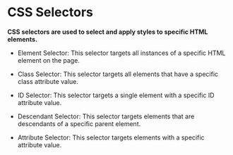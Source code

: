 # CSS Selectors

**CSS selectors are used to select and apply styles to specific HTML elements.**

- Element Selector: This selector targets all instances of a specific HTML element on the page.

- Class Selector: This selector targets all elements that have a specific class attribute value.

- ID Selector: This selector targets a single element with a specific ID attribute value.

- Descendant Selector: This selector targets elements that are descendants of a specific parent element.

- Attribute Selector: This selector targets elements with a specific attribute value.

